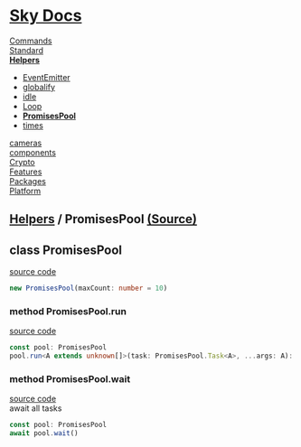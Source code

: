 <!--- This PromisesPool was auto-generated using "npx sky readme" --> 

# [Sky Docs](../../README.md)

[Commands](..%2F..%2F%5Fcommands%2FREADME.md)   
[Standard](..%2F..%2Fstandard%2FREADME.md)   
**[Helpers](..%2F..%2Fhelpers%2FREADME.md)**   
* [EventEmitter](..%2F..%2Fhelpers%2FEventEmitter%2FREADME.md)
* [globalify](..%2F..%2Fhelpers%2Fglobalify%2FREADME.md)
* [idle](..%2F..%2Fhelpers%2Fidle%2FREADME.md)
* [Loop](..%2F..%2Fhelpers%2FLoop%2FREADME.md)
* **[PromisesPool](..%2F..%2Fhelpers%2FPromisesPool%2FREADME.md)**
* [times](..%2F..%2Fhelpers%2Ftimes%2FREADME.md)
  
[cameras](..%2F..%2Fcameras%2FREADME.md)   
[components](..%2F..%2Fcomponents%2FREADME.md)   
[Crypto](..%2F..%2Fcrypto%2FREADME.md)   
[Features](..%2F..%2Ffeatures%2FREADME.md)   
[Packages](..%2F..%2Fpkgs%2FREADME.md)   
[Platform](..%2F..%2Fplatform%2FREADME.md)   

## [Helpers](..%2F..%2Fhelpers%2FREADME.md) / PromisesPool [(Source)](..%2F..%2Fhelpers%2FPromisesPool%2F)

  
## class PromisesPool

[source code](%5FPromisesPool.ts)

```ts
new PromisesPool(maxCount: number = 10)

```

### method PromisesPool.run

[source code](%5FPromisesPool+run.ts)

```ts
const pool: PromisesPool
pool.run<A extends unknown[]>(task: PromisesPool.Task<A>, ...args: A): Promise<void>

```

### method PromisesPool.wait

[source code](%5FPromisesPool+wait.ts)  
await all tasks

```ts
const pool: PromisesPool
await pool.wait()

```